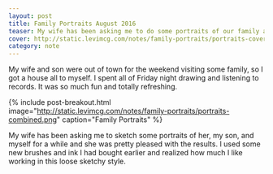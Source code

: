 ```yaml
---
layout: post
title: Family Portraits August 2016
teaser: My wife has been asking me to do some portraits of our family and I finally got around to it.
cover: http://static.levimcg.com/notes/family-portraits/portraits-cover.png
category: note
---
```

My wife and son were out of town for the weekend visiting some family, so I got a house all to myself. I spent all of Friday night drawing and listening to records. It was so much fun and totally refreshing.

{% include post-breakout.html
   image="http://static.levimcg.com/notes/family-portraits/portraits-combined.png"
   caption="Family Portraits" %}

My wife has been asking me to sketch some portraits of her, my son, and myself for a while and she was pretty pleased with the results. I used some new brushes and ink I had bought earlier and realized how much I like working in this loose sketchy style.
